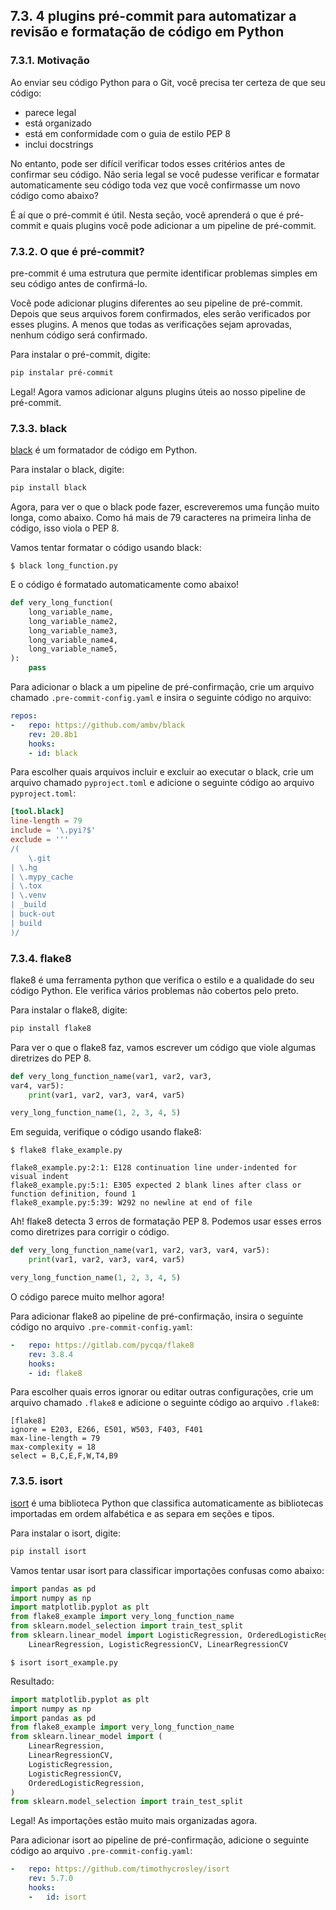## 7.3. 4 plugins pré-commit para automatizar a revisão e formatação de código em Python

### 7.3.1. Motivação

Ao enviar seu código Python para o Git, você precisa ter certeza de que seu código:

- parece legal
- está organizado
- está em conformidade com o guia de estilo PEP 8
- inclui docstrings

No entanto, pode ser difícil verificar todos esses critérios antes de confirmar seu código. Não seria legal se você pudesse verificar e formatar automaticamente seu código toda vez que você confirmasse um novo código como abaixo?

<!-- imagem - ![alt text](./images/image-tbd.png "Title") -->

É aí que o pré-commit é útil. Nesta seção, você aprenderá o que é pré-commit e quais plugins você pode adicionar a um pipeline de pré-commit.

### 7.3.2. O que é pré-commit?

pre-commit é uma estrutura que permite identificar problemas simples em seu código antes de confirmá-lo.

Você pode adicionar plugins diferentes ao seu pipeline de pré-commit. Depois que seus arquivos forem confirmados, eles serão verificados por esses plugins. A menos que todas as verificações sejam aprovadas, nenhum código será confirmado.

<!-- imagem - ![alt text](./images/image-tbd.png "Title") -->

Para instalar o pré-commit, digite:

```bash
pip instalar pré-commit
```

Legal! Agora vamos adicionar alguns plugins úteis ao nosso pipeline de pré-commit.

### 7.3.3. black

<!-- video - https://www.youtube.com/watch?v=fcRC07RJUGI&feature=emb_imp_woyt -->

[black](https://black.readthedocs.io/en/stable/) é um formatador de código em Python.

Para instalar o black, digite:

```bash
pip install black
```

Agora, para ver o que o black pode fazer, escreveremos uma função muito longa, como abaixo. Como há mais de 79 caracteres na primeira linha de código, isso viola o PEP 8.

Vamos tentar formatar o código usando black:

```
$ black long_function.py
```

E o código é formatado automaticamente como abaixo!

```Python
def very_long_function(
    long_variable_name,
    long_variable_name2,
    long_variable_name3,
    long_variable_name4,
    long_variable_name5,
):
    pass
```

Para adicionar o black a um pipeline de pré-confirmação, crie um arquivo chamado `.pre-commit-config.yaml` e insira o seguinte código no arquivo:

```yaml
repos:
-   repo: https://github.com/ambv/black
    rev: 20.8b1
    hooks:
    - id: black
```

Para escolher quais arquivos incluir e excluir ao executar o black, crie um arquivo chamado `pyproject.toml` e adicione o seguinte código ao arquivo `pyproject.toml`:

```toml
[tool.black]
line-length = 79
include = '\.pyi?$'
exclude = '''
/(
	\.git
| \.hg
| \.mypy_cache
| \.tox
| \.venv
| _build
| buck-out
| build   
)/ 
```

### 7.3.4. flake8

flake8 é uma ferramenta python que verifica o estilo e a qualidade do seu código Python. Ele verifica vários problemas não cobertos pelo preto.

Para instalar o flake8, digite:

```bash
pip install flake8
```

Para ver o que o flake8 faz, vamos escrever um código que viole algumas diretrizes do PEP 8.

```Python
def very_long_function_name(var1, var2, var3,
var4, var5):
    print(var1, var2, var3, var4, var5)

very_long_function_name(1, 2, 3, 4, 5)
```

Em seguida, verifique o código usando flake8:

```
$ flake8 flake_example.py
```

```
flake8_example.py:2:1: E128 continuation line under-indented for visual indent
flake8_example.py:5:1: E305 expected 2 blank lines after class or function definition, found 1
flake8_example.py:5:39: W292 no newline at end of file
```

Ah! flake8 detecta 3 erros de formatação PEP 8. Podemos usar esses erros como diretrizes para corrigir o código.

```Python
def very_long_function_name(var1, var2, var3, var4, var5):
    print(var1, var2, var3, var4, var5)

very_long_function_name(1, 2, 3, 4, 5)
```

O código parece muito melhor agora!

Para adicionar flake8 ao pipeline de pré-confirmação, insira o seguinte código no arquivo `.pre-commit-config.yaml`:

```yaml
-   repo: https://gitlab.com/pycqa/flake8
    rev: 3.8.4
    hooks:
    - id: flake8
```

Para escolher quais erros ignorar ou editar outras configurações, crie um arquivo chamado `.flake8` e adicione o seguinte código ao arquivo `.flake8`:

```flake8
[flake8]
ignore = E203, E266, E501, W503, F403, F401
max-line-length = 79
max-complexity = 18
select = B,C,E,F,W,T4,B9
```

### 7.3.5. isort

[isort](https://github.com/PyCQA/isort) é uma biblioteca Python que classifica automaticamente as bibliotecas importadas em ordem alfabética e as separa em seções e tipos.

Para instalar o isort, digite:

```bash
pip install isort
```

Vamos tentar usar isort para classificar importações confusas como abaixo:

```Python
import pandas as pd 
import numpy as np 
import matplotlib.pyplot as plt
from flake8_example import very_long_function_name
from sklearn.model_selection import train_test_split
from sklearn.linear_model import LogisticRegression, OrderedLogisticRegression, \
    LinearRegression, LogisticRegressionCV, LinearRegressionCV 
```
```
$ isort isort_example.py
```

Resultado:
```Python
import matplotlib.pyplot as plt
import numpy as np
import pandas as pd
from flake8_example import very_long_function_name
from sklearn.linear_model import (
    LinearRegression,
    LinearRegressionCV,
    LogisticRegression,
    LogisticRegressionCV,
    OrderedLogisticRegression,
)
from sklearn.model_selection import train_test_split
```

Legal! As importações estão muito mais organizadas agora.

Para adicionar isort ao pipeline de pré-confirmação, adicione o seguinte código ao arquivo `.pre-commit-config.yaml`:

```yaml
-   repo: https://github.com/timothycrosley/isort
    rev: 5.7.0
    hooks:
    -   id: isort
```

